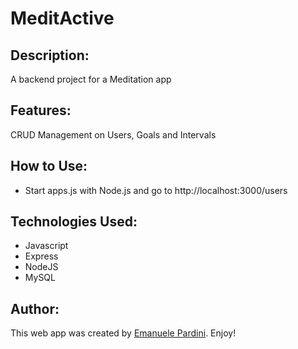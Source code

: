 
# MeditActive

## Description:
A backend project for a Meditation app


## Features:
CRUD Management on Users, Goals and Intervals

## How to Use:

- Start apps.js with Node.js and go to http://localhost:3000/users

## Technologies Used:

- Javascript
- Express
- NodeJS
- MySQL

## Author:

This web app was created by [Emanuele Pardini](http://emanuelepardini.altervista.org/).
Enjoy!
